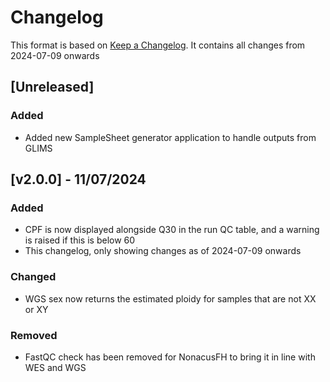 # Changelog
This format is based on [Keep a Changelog](https://keepachangelog.com/en/1.0.0/).
It contains all changes from 2024-07-09 onwards

## [Unreleased]
### Added
- Added new SampleSheet generator application to handle outputs from GLIMS

## [v2.0.0] - 11/07/2024

### Added
- CPF is now displayed alongside Q30 in the run QC table, and a warning is raised if this is below 60
- This changelog, only showing changes as of 2024-07-09 onwards

### Changed
- WGS sex now returns the estimated ploidy for samples that are not XX or XY

### Removed
- FastQC check has been removed for NonacusFH to bring it in line with WES and WGS

